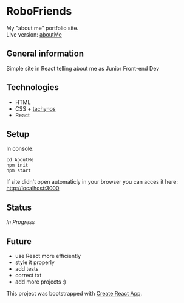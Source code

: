 # RoboFriends

My "about me" portfolio site.<br/>
Live version: [aboutMe](https://desulfo.github.io/RoboFriends/)

## General information

Simple site in React telling about me as Junior Front-end Dev

## Technologies

- HTML
- CSS + [tachynos](http://tachyons.io/)
- React

## Setup

In console:

```git clone https://github.com/Desulfo/AboutMe.git
cd AboutMe
npm init
npm start
```

If site didn't open automaticly in your browser you can acces it here: [http://localhost:3000](http://localhost:3000)

## Status

_In Progress_

## Future

- use React more efficiently
- style it properly
- add tests
- correct txt
- add more projects :)

This project was bootstrapped with [Create React App](https://github.com/facebook/create-react-app).
